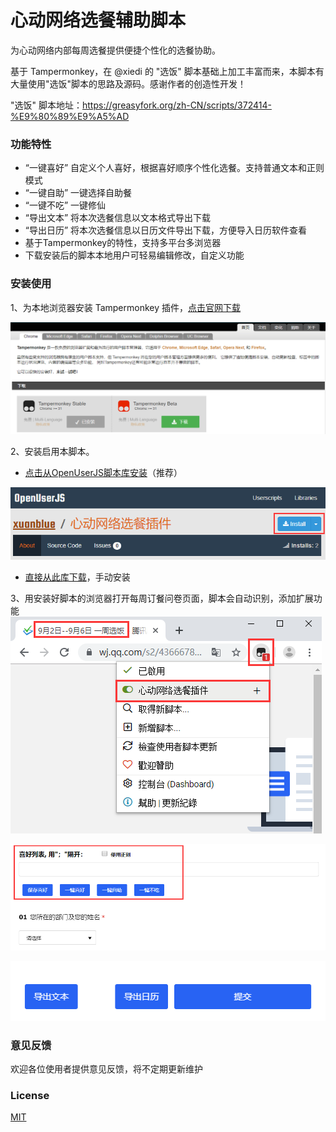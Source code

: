 # 心动网络选餐辅助脚本
为心动网络内部每周选餐提供便捷个性化的选餐协助。

基于 Tampermonkey，在 @xiedi 的 "选饭" 脚本基础上加工丰富而来，本脚本有大量使用"选饭"脚本的思路及源码。感谢作者的创造性开发！

"选饭" 脚本地址：https://greasyfork.org/zh-CN/scripts/372414-%E9%80%89%E9%A5%AD


### 功能特性

* “一键喜好” 自定义个人喜好，根据喜好顺序个性化选餐。支持普通文本和正则模式
* “一键自助” 一键选择自助餐
* “一键不吃” 一键修仙
* “导出文本” 将本次选餐信息以文本格式导出下载
* “导出日历” 将本次选餐信息以日历文件导出下载，方便导入日历软件查看
* 基于Tampermonkey的特性，支持多平台多浏览器
* 下载安装后的脚本本地用户可轻易编辑修改，自定义功能

### 安装使用
1、为本地浏览器安装 Tampermonkey 插件，[点击官网下载](https://www.tampermonkey.net/index.php?ext=dhdg)

![](./images/Tampermonkey.png)

2、安装启用本脚本。
* [点击从OpenUserJS脚本库安装](https://openuserjs.org/scripts/xuanblue/%E5%BF%83%E5%8A%A8%E7%BD%91%E7%BB%9C%E9%80%89%E9%A4%90%E6%8F%92%E4%BB%B6)（推荐）

![](./images/openUserJS.png)
* [直接从此库下载](https://github.com/xuanblue/XDMealOrderScript/blob/master/%E5%BF%83%E5%8A%A8%E7%BD%91%E7%BB%9C%E9%80%89%E9%A4%90%E6%8F%92%E4%BB%B6.user.js)，手动安装

3、用安装好脚本的浏览器打开每周订餐问卷页面，脚本会自动识别，添加扩展功能
![](./images/extension.png)

![](./images/select.png)

![](./images/export.png)

### 意见反馈
欢迎各位使用者提供意见反馈，将不定期更新维护

### License
[MIT](./LICENSE)
